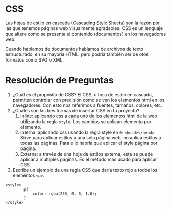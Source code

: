 # CSS
Las hojas de estilo en cascada (Cascading Style Sheets) son la razón por las que tenemos páginas web visualmente agradables. CSS es un lenguaje que altera como se presenta el contenido (documentos) en los navegadores web. 

Cuando hablamos de documentos hablamos de archivos de texto estructurado, en su mayoría HTML, pero podría también ser de otos formatos como SVG o XML. 

# Resolución de Preguntas
1. ¿Cuál es el propósito de CSS?
El CSS, u hoja de estilo en cascada, permiten controlar con precisión como se ven los elementos html en los navegadores. Con esto nos referimos a fuentes, tamaños, colores, etc. 
2. ¿Cuáles son las tres formas de insertar CSS en tu proyecto?
    1. Inline: aplicando css a cada uno de los elementos html de la web utilizando la regla `style`. Los cambios se aplican elemento por elemento. 
    2. Interna: aplicando css usando la regla style en el `<head></head>`. Sirve para aplicar estilos a una sóla página web, no aplica estilos a todas las páginas. Para ello habría que aplicar el style página por página. 
    3. Externa: a través de una hoja de estilos externa, esta se puede aplicar a multiples páginas. Es el método más usado para aplicar CSS. 
3. Escribe un ejemplo de una regla CSS que daría texto rojo a todos los elementos `<p>`.
```
<style>
        p{
            color: rgba(255, 0, 0, 1.0); 
        }
</style>
```